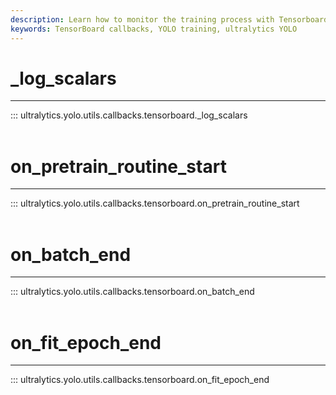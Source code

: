 ```yaml
---
description: Learn how to monitor the training process with Tensorboard using Ultralytics YOLO's "_log_scalars" and "on_batch_end" methods.
keywords: TensorBoard callbacks, YOLO training, ultralytics YOLO
---
```


# _log_scalars
---
::: ultralytics.yolo.utils.callbacks.tensorboard._log_scalars
<br><br>

# on_pretrain_routine_start
---
::: ultralytics.yolo.utils.callbacks.tensorboard.on_pretrain_routine_start
<br><br>

# on_batch_end
---
::: ultralytics.yolo.utils.callbacks.tensorboard.on_batch_end
<br><br>

# on_fit_epoch_end
---
::: ultralytics.yolo.utils.callbacks.tensorboard.on_fit_epoch_end
<br><br>
